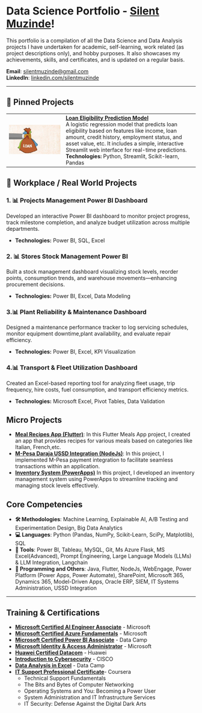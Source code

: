# Data Science Portfolio - [Silent Muzinde](https://github.com/silentmuzinde/Data-Science-Portfolio)!

This portfolio is a compilation of all the Data Science and Data Analysis projects I have undertaken for academic, self-learning, work related (as project descriptions only), and hobby purposes. It also showcases my achievements, skills, and certificates, and is updated on a regular basis.

**Email**: [silentmuzinde@gmail.com](mailto:silentmuzinde@gmail.com)  
**LinkedIn**: [linkedin.com/silentmuzinde](https://www.linkedin.com/in/silent-muzinde-317035186/)

---

## 🚀 Pinned Projects
<table> 
  <tr> <td width="30%"> <img src="assets/loan_img.jpg" width="100%"> </td> <td> <a href="https://github.com/silentmuzinde/Data-Science-Portfolio/tree/main/Loan%20Eligibility%20Prediction%20ML%20Model"><strong>Loan Eligibility Prediction Model</strong></a>
    <br> A logistic regression model that predicts loan eligibility based on features like income, loan amount, credit history, employment status, and asset value, etc. It includes a simple, interactive Streamlit web interface for real-time predictions.
    <br><strong>Technologies:</strong> Python, Streamlit, Scikit-learn, Pandas </td> </tr> </table> 
    
## 💼 Workplace / Real World Projects

### 1. 📊 **Projects Management Power BI Dashboard**
Developed an interactive Power BI dashboard to monitor project progress, track milestone completion, and analyze budget utilization across multiple departments.
- **Technologies:** Power BI, SQL, Excel

### 2. 📊 **Stores Stock Management Power BI**
Built a stock management dashboard visualizing stock levels, reorder points, consumption trends, and warehouse movements—enhancing procurement decisions.
- **Technologies:** Power BI, Excel, Data Modeling

### 3.📊 **Plant Reliability & Maintenance Dashboard**
Designed a maintenance performance tracker to log servicing schedules, monitor equipment downtime,plant availability, and evaluate repair efficiency.
- **Technologies:** Power BI, Excel, KPI Visualization

### 4.📊 **Transport & Fleet Utilization Dashboard**
Created an Excel-based reporting tool for analyzing fleet usage, trip frequency, hire costs, fuel consumption, and transport efficiency metrics.
- **Technologies:** Microsoft Excel, Pivot Tables, Data Validation

## Micro Projects
- **[Meal Recipes App (Flutter)](https://github.com/silentmuzinde/Meals_App)**:  In this Flutter Meals App project, I created an app that provides recipes for various meals based on categories like Italian, French,etc.
- **[M-Pesa Daraja USSD Integration (NodeJs)](https://github.com/silentmuzinde/mpesa_payment_integration)**:  In this project, I implemented M-Pesa payment integration to facilitate seamless transactions within an application.
- **[Inventory System (PowerApps)](https://github.com/silentmuzinde/PowerAppsInventorySystem)**  In this project, I developed an inventory management system using PowerApps to streamline tracking and managing stock levels effectively.

## Core Competencies

- **🛠️ Methodologies**: Machine Learning, Explainable AI, A/B Testing and Experimentation Design, Big Data Analytics
- **💻 Languages**: Python (Pandas, NumPy, Scikit-Learn, SciPy, Matplotlib), SQL
- **🧰 Tools**: Power BI, Tableau, MySQL, Git, Ms Azure Flask, MS Excel(Advanced), Prompt Engineering,  Large Language Models (LLMs) & LLM Integration, Langchain
- **🔧 Programming and Others**: Java, Flutter, NodeJs, WebEngage, Power Platform (Power Apps, Power Automate), SharePoint, Microsoft 365, Dynamics 365, Model-Driven Apps, Oracle ERP, SIEM, IT Systems Administration, USSD Integration
---
## Training & Certifications

- **[Microsoft Certified AI Engineer Associate](https://learn.microsoft.com/api/credentials/share/en-us/silentMuzinde-9829/CBA04031D542EC07?sharingId)** - Microsoft
- **[Microsoft Certified Azure Fundamentals](https://learn.microsoft.com/api/credentials/share/en-us/silentMuzinde-9829/75C81476A28871A9?sharingId=E6C6FAC59833BDF1)** - Microsoft
- **[Microsoft Certified Power BI Associate](https://www.datacamp.com/completed/statement-of-accomplishment/track/89c380f7dd44944d87b9dbdee3cdea914f05fc71)** - Data Camp
- **[Microsoft Identity & Access Administrator](link_to_certificate)** - Microsoft
- **[Huawei Certified Datacom](link_to_certificate)** - Huawei
- **[Introduction to Cybersecurity](link_to_certificate)** - CISCO
- **[Data Analysis in Excel](https://www.datacamp.com/completed/statement-of-accomplishment/track/89c380f7dd44944d87b9dbdee3cdea914f05fc71)** - Data Camp
- **[IT Support Professional Certificate](link_to_certificate)**-  Coursera
     - Technical Support Fundamentals
     - The Bits and Bytes of Computer Networking
     - Operating Systems and You: Becoming a Power User
     - System Administration and IT Infrastructure Services
     - IT Security: Defense Against the Digital Dark Arts
